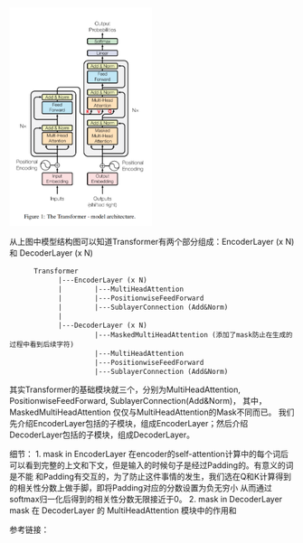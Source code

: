 <img src="model-structure.png" width="50%">

从上图中模型结构图可以知道Transformer有两个部分组成：EncoderLayer (x N) 和 DecoderLayer (x N)

```
      Transformer
            |---EncoderLayer (x N)
            |        |---MultiHeadAttention
            |        |---PositionwiseFeedForward
            |        |---SublayerConnection (Add&Norm)
            |
            |---DecoderLayer (x N)
                     |---MaskedMultiHeadAttention (添加了mask防止在生成的过程中看到后续字符)
                     |---MultiHeadAttention
                     |---PositionwiseFeedForward
                     |---SublayerConnection (Add&Norm)
```

其实Transformer的基础模块就三个，分别为MultiHeadAttention, PositionwiseFeedForward, SublayerConnection(Add&Norm)，
其中，MaskedMultiHeadAttention 仅仅与MultiHeadAttention的Mask不同而已。
我们先介绍EncoderLayer包括的子模块，组成EncoderLayer；然后介绍DecoderLayer包括的子模块，组成DecoderLayer。

细节：
    1. mask in EncoderLayer
       在encoder的self-attention计算中的每个词后可以看到完整的上文和下文，但是输入的时候句子是经过Padding的。有意义的词是不能
       和Padding有交互的，为了防止这件事情的发生，我们选在Q和K计算得到的相关性分数上做手脚，即将Padding对应的分数设置为负无穷小
       从而通过softmax归一化后得到的相关性分数无限接近于0。
    2. mask in DecoderLayer 
       mask 在 DecoderLayer 的 MultiHeadAttention 模块中的作用和

参考链接：
 